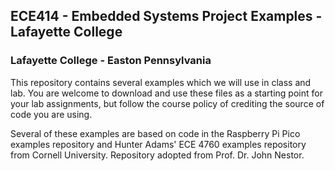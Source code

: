 ## ECE414 - Embedded Systems Project Examples - Lafayette College
### Lafayette College - Easton Pennsylvania
This repository contains several examples which we will use in class and lab.  You are welcome to download and use these files as a starting point for your lab assignments, but follow the course policy of crediting the source of code you are using.

Several of these examples are based on code in the Raspberry Pi Pico examples repository and Hunter Adams' ECE 4760 examples repository from Cornell University. Repository adopted from Prof. Dr. John Nestor.

